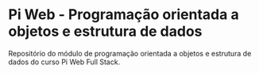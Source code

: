 # Pi Web - Programação orientada a objetos e estrutura de dados
Repositório do módulo de programação orientada a objetos e estrutura de dados do curso Pi Web Full Stack.

